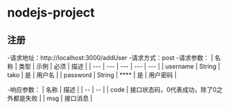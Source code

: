 # nodejs-project

## 注册
-请求地址：http://localhost:3000/addUser
-请求方式：post
-请求参数：
| 名称 | 类型 | 示例 | 必须 | 描述 |
| --- | --- | --- | --- | --- |
| username | String | tako | 是 | 用户名 |
| password | String | **** | 是 | 用户密码 |

-响应参数：
| 名称 | 描述 |
| -- | -- |
| code | 接口状态码，0代表成功，除了0之外都是失败 |
| msg | 接口消息 |
